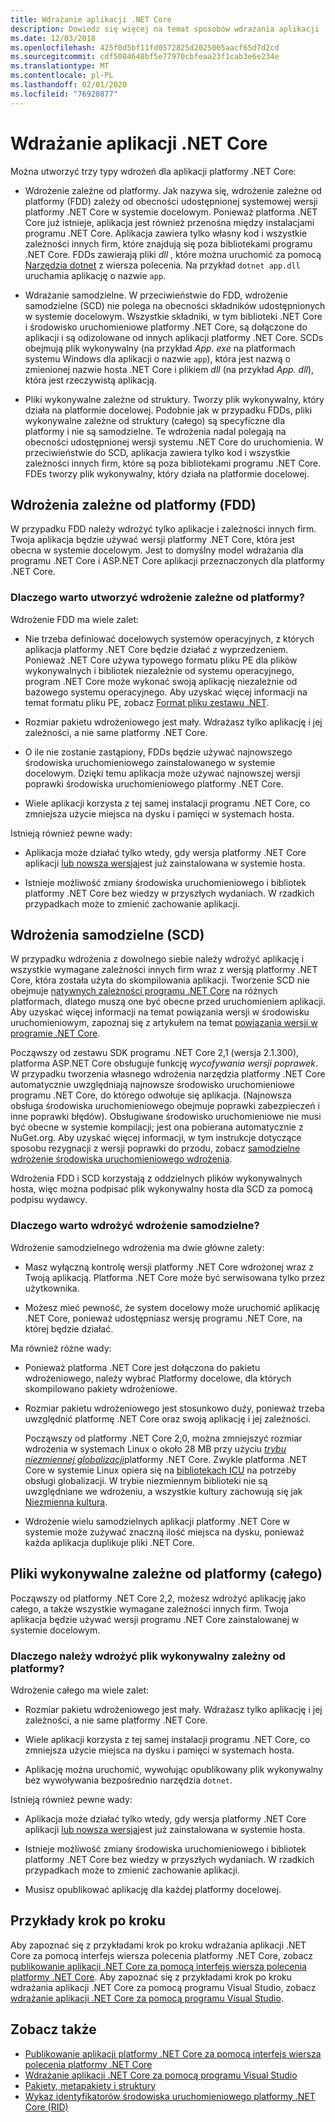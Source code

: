 ```yaml
---
title: Wdrażanie aplikacji .NET Core
description: Dowiedz się więcej na temat sposobów wdrażania aplikacji .NET Core.
ms.date: 12/03/2018
ms.openlocfilehash: 425f0d5bf11fd0572825d2025005aacf65d7d2cd
ms.sourcegitcommit: cdf5084648bf5e77970cbfeaa23f1cab3e6e234e
ms.translationtype: MT
ms.contentlocale: pl-PL
ms.lasthandoff: 02/01/2020
ms.locfileid: "76920877"
---
```

# <a name="net-core-application-deployment"></a>Wdrażanie aplikacji .NET Core

Można utworzyć trzy typy wdrożeń dla aplikacji platformy .NET Core:

- Wdrożenie zależne od platformy. Jak nazywa się, wdrożenie zależne od platformy (FDD) zależy od obecności udostępnionej systemowej wersji platformy .NET Core w systemie docelowym. Ponieważ platforma .NET Core już istnieje, aplikacja jest również przenośna między instalacjami programu .NET Core. Aplikacja zawiera tylko własny kod i wszystkie zależności innych firm, które znajdują się poza bibliotekami programu .NET Core. FDDs zawierają pliki *dll* , które można uruchomić za pomocą [Narzędzia dotnet](../tools/dotnet.md) z wiersza polecenia. Na przykład `dotnet app.dll` uruchamia aplikację o nazwie `app`.

- Wdrażanie samodzielne. W przeciwieństwie do FDD, wdrożenie samodzielne (SCD) nie polega na obecności składników udostępnionych w systemie docelowym. Wszystkie składniki, w tym biblioteki .NET Core i środowisko uruchomieniowe platformy .NET Core, są dołączone do aplikacji i są odizolowane od innych aplikacji platformy .NET Core. SCDs obejmują plik wykonywalny (na przykład *App. exe* na platformach systemu Windows dla aplikacji o nazwie `app`), która jest nazwą o zmienionej nazwie hosta .NET Core i plikiem *dll* (na przykład *App. dll*), która jest rzeczywistą aplikacją.

- Pliki wykonywalne zależne od struktury. Tworzy plik wykonywalny, który działa na platformie docelowej. Podobnie jak w przypadku FDDs, pliki wykonywalne zależne od struktury (całego) są specyficzne dla platformy i nie są samodzielne. Te wdrożenia nadal polegają na obecności udostępnionej wersji systemu .NET Core do uruchomienia. W przeciwieństwie do SCD, aplikacja zawiera tylko kod i wszystkie zależności innych firm, które są poza bibliotekami programu .NET Core. FDEs tworzy plik wykonywalny, który działa na platformie docelowej.

## <a name="framework-dependent-deployments-fdd"></a>Wdrożenia zależne od platformy (FDD)

W przypadku FDD należy wdrożyć tylko aplikacje i zależności innych firm. Twoja aplikacja będzie używać wersji platformy .NET Core, która jest obecna w systemie docelowym. Jest to domyślny model wdrażania dla programu .NET Core i ASP.NET Core aplikacji przeznaczonych dla platformy .NET Core.

### <a name="why-create-a-framework-dependent-deployment"></a>Dlaczego warto utworzyć wdrożenie zależne od platformy?

Wdrożenie FDD ma wiele zalet:

- Nie trzeba definiować docelowych systemów operacyjnych, z których aplikacja platformy .NET Core będzie działać z wyprzedzeniem. Ponieważ .NET Core używa typowego formatu pliku PE dla plików wykonywalnych i bibliotek niezależnie od systemu operacyjnego, program .NET Core może wykonać swoją aplikację niezależnie od bazowego systemu operacyjnego. Aby uzyskać więcej informacji na temat formatu pliku PE, zobacz [Format pliku zestawu .NET](../../standard/assembly/file-format.md).

- Rozmiar pakietu wdrożeniowego jest mały. Wdrażasz tylko aplikację i jej zależności, a nie same platformy .NET Core.

- O ile nie zostanie zastąpiony, FDDs będzie używać najnowszego środowiska uruchomieniowego zainstalowanego w systemie docelowym. Dzięki temu aplikacja może używać najnowszej wersji poprawki środowiska uruchomieniowego platformy .NET Core. 

- Wiele aplikacji korzysta z tej samej instalacji programu .NET Core, co zmniejsza użycie miejsca na dysku i pamięci w systemach hosta.

Istnieją również pewne wady:

- Aplikacja może działać tylko wtedy, gdy wersja platformy .NET Core aplikacji [lub nowsza wersja](../versions/selection.md#framework-dependent-apps-roll-forward)jest już zainstalowana w systemie hosta.

- Istnieje możliwość zmiany środowiska uruchomieniowego i bibliotek platformy .NET Core bez wiedzy w przyszłych wydaniach. W rzadkich przypadkach może to zmienić zachowanie aplikacji.

## <a name="self-contained-deployments-scd"></a>Wdrożenia samodzielne (SCD)

W przypadku wdrożenia z dowolnego siebie należy wdrożyć aplikację i wszystkie wymagane zależności innych firm wraz z wersją platformy .NET Core, która została użyta do skompilowania aplikacji. Tworzenie SCD nie obejmuje [natywnych zależności programu .NET Core](https://github.com/dotnet/core/blob/master/Documentation/prereqs.md) na różnych platformach, dlatego muszą one być obecne przed uruchomieniem aplikacji. Aby uzyskać więcej informacji na temat powiązania wersji w środowisku uruchomieniowym, zapoznaj się z artykułem na temat [powiązania wersji w programie .NET Core](../versions/selection.md).

Począwszy od zestawu SDK programu .NET Core 2,1 (wersja 2.1.300), platforma ASP.NET Core obsługuje funkcję *wycofywania wersji poprawek*. W przypadku tworzenia własnego wdrożenia narzędzia platformy .NET Core automatycznie uwzględniają najnowsze środowisko uruchomieniowe programu .NET Core, do którego odwołuje się aplikacja. (Najnowsza obsługa środowiska uruchomieniowego obejmuje poprawki zabezpieczeń i inne poprawki błędów). Obsługiwane środowisko uruchomieniowe nie musi być obecne w systemie kompilacji; jest ona pobierana automatycznie z NuGet.org. Aby uzyskać więcej informacji, w tym instrukcje dotyczące sposobu rezygnacji z wersji poprawki do przodu, zobacz [samodzielne wdrożenie środowiska uruchomieniowego wdrożenia](runtime-patch-selection.md).

Wdrożenia FDD i SCD korzystają z oddzielnych plików wykonywalnych hosta, więc można podpisać plik wykonywalny hosta dla SCD za pomocą podpisu wydawcy.

### <a name="why-deploy-a-self-contained-deployment"></a>Dlaczego warto wdrożyć wdrożenie samodzielne?

Wdrożenie samodzielnego wdrożenia ma dwie główne zalety:

- Masz wyłączną kontrolę wersji platformy .NET Core wdrożonej wraz z Twoją aplikacją. Platforma .NET Core może być serwisowana tylko przez użytkownika.

- Możesz mieć pewność, że system docelowy może uruchomić aplikację .NET Core, ponieważ udostępniasz wersję programu .NET Core, na której będzie działać.

Ma również różne wady:

- Ponieważ platforma .NET Core jest dołączona do pakietu wdrożeniowego, należy wybrać Platformy docelowe, dla których skompilowano pakiety wdrożeniowe.

- Rozmiar pakietu wdrożeniowego jest stosunkowo duży, ponieważ trzeba uwzględnić platformę .NET Core oraz swoją aplikację i jej zależności.

  Począwszy od platformy .NET Core 2,0, można zmniejszyć rozmiar wdrożenia w systemach Linux o około 28 MB przy użyciu [*trybu niezmiennej globalizacji*](https://github.com/dotnet/runtime/blob/master/docs/design/features/globalization-invariant-mode.md)platformy .NET Core. Zwykle platforma .NET Core w systemie Linux opiera się na [bibliotekach ICU](http://icu-project.org) na potrzeby obsługi globalizacji. W trybie niezmiennym biblioteki nie są uwzględniane we wdrożeniu, a wszystkie kultury zachowują się jak [Niezmienna kultura](xref:System.Globalization.CultureInfo.InvariantCulture?displayProperty=nameWithType).

- Wdrożenie wielu samodzielnych aplikacji platformy .NET Core w systemie może zużywać znaczną ilość miejsca na dysku, ponieważ każda aplikacja duplikuje pliki .NET Core.

## <a name="framework-dependent-executables-fde"></a>Pliki wykonywalne zależne od platformy (całego)

Począwszy od platformy .NET Core 2,2, możesz wdrożyć aplikację jako całego, a także wszystkie wymagane zależności innych firm. Twoja aplikacja będzie używać wersji programu .NET Core zainstalowanej w systemie docelowym.

### <a name="why-deploy-a-framework-dependent-executable"></a>Dlaczego należy wdrożyć plik wykonywalny zależny od platformy?

Wdrożenie całego ma wiele zalet:

- Rozmiar pakietu wdrożeniowego jest mały. Wdrażasz tylko aplikację i jej zależności, a nie same platformy .NET Core.

- Wiele aplikacji korzysta z tej samej instalacji programu .NET Core, co zmniejsza użycie miejsca na dysku i pamięci w systemach hosta.

- Aplikację można uruchomić, wywołując opublikowany plik wykonywalny bez wywoływania bezpośrednio narzędzia `dotnet`.

Istnieją również pewne wady:

- Aplikacja może działać tylko wtedy, gdy wersja platformy .NET Core aplikacji [lub nowsza wersja](../versions/selection.md#framework-dependent-apps-roll-forward)jest już zainstalowana w systemie hosta.

- Istnieje możliwość zmiany środowiska uruchomieniowego i bibliotek platformy .NET Core bez wiedzy w przyszłych wydaniach. W rzadkich przypadkach może to zmienić zachowanie aplikacji.

- Musisz opublikować aplikację dla każdej platformy docelowej.

## <a name="step-by-step-examples"></a>Przykłady krok po kroku

Aby zapoznać się z przykładami krok po kroku wdrażania aplikacji .NET Core za pomocą interfejs wiersza polecenia platformy .NET Core, zobacz [publikowanie aplikacji .NET Core za pomocą interfejs wiersza polecenia platformy .NET Core](deploy-with-cli.md). Aby zapoznać się z przykładami krok po kroku wdrażania aplikacji .NET Core za pomocą programu Visual Studio, zobacz [wdrażanie aplikacji .NET Core za pomocą programu Visual Studio](deploy-with-vs.md). 

## <a name="see-also"></a>Zobacz także

- [Publikowanie aplikacji platformy .NET Core za pomocą interfejs wiersza polecenia platformy .NET Core](deploy-with-cli.md)
- [Wdrażanie aplikacji .NET Core za pomocą programu Visual Studio](deploy-with-vs.md)
- [Pakiety, metapakiety i struktury](../packages.md)
- [Wykaz identyfikatorów środowiska uruchomieniowego platformy .NET Core (RID)](../rid-catalog.md)
